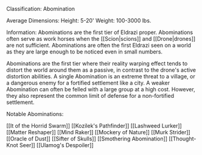 Classification: Abomination

Average Dimensions: 
	Height: 5-20'
	Weight: 100-3000 lbs.

Information: 
 Abominations are the first tier of Eldrazi proper. Abominations often serve as work horses when the [[Scion|scions]] and [[Drone|drones]] are not sufficient. Abominations are often the first Eldrazi seen on a world as they are large enough to be noticed even in small numbers.

  Abominations are the first tier where their reality warping effect tends to distort the world around them as a passive, in contrast to the drone's active distortion abilities. A single Abomination is an extreme threat to a village, or a dangerous enemy for a fortified settlement like a city. A weaker Abomination can often be felled with a large group at a high cost. However, they also represent the common limit of defense for a non-fortified settlement.

Notable Abominations:

[[It of the Horrid Swarm]]
[[Kozilek's Pathfinder]]
[[Lashweed Lurker]]
[[Matter Reshaper]]
[[Mind Raker]]
[[Mockery of Nature]]
[[Murk Strider]]
[[Oracle of Dust]]
[[Sifter of Skulls]]
[[Smothering Abomination]]
[[Thought-Knot Seer]]
[[Ulamog's Despoiler]]
